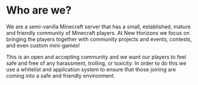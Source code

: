 # Who are we?

We are a semi-vanilla Minecraft server that has a small, established, mature and friendly community of Minecraft players. At New Horizons we focus on bringing the players together with community projects and events, contests, and even custom mini-games!

This is an open and accepting community and we want our players to feel safe and free of any harassment, trolling, or toxicity. In order to do this we use a whitelist and application system to ensure that those joining are coming into a safe and friendly environment.
